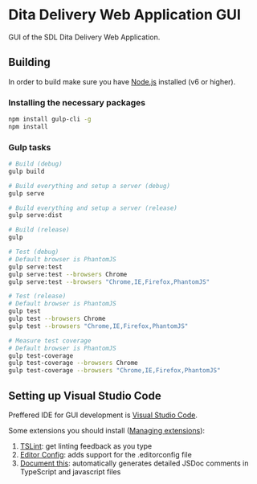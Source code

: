 # Dita Delivery Web Application GUI

GUI of the SDL Dita Delivery Web Application.

## Building

In order to build make sure you have [Node.js](https://nodejs.org/en/) installed (v6 or higher).

### Installing the necessary packages

```bash
npm install gulp-cli -g
npm install
```

### Gulp tasks

```bash
# Build (debug)
gulp build

# Build everything and setup a server (debug)
gulp serve

# Build everything and setup a server (release)
gulp serve:dist

# Build (release)
gulp

# Test (debug)
# Default browser is PhantomJS
gulp serve:test
gulp serve:test --browsers Chrome
gulp serve:test --browsers "Chrome,IE,Firefox,PhantomJS"

# Test (release)
# Default browser is PhantomJS
gulp test
gulp test --browsers Chrome
gulp test --browsers "Chrome,IE,Firefox,PhantomJS"

# Measure test coverage
# Default browser is PhantomJS
gulp test-coverage
gulp test-coverage --browsers Chrome
gulp test-coverage --browsers "Chrome,IE,Firefox,PhantomJS"
```

## Setting up Visual Studio Code

Preffered IDE for GUI development is [Visual Studio Code](https://code.visualstudio.com/).

Some extensions you should install ([Managing extensions](https://code.visualstudio.com/Docs/editor/extension-gallery)):

1. [TSLint](https://marketplace.visualstudio.com/items?itemName=eg2.tslint): get linting feedback as you type
2. [Editor Config](https://marketplace.visualstudio.com/items?itemName=EditorConfig.EditorConfig): adds support for the .editorconfig file
3. [Document this](https://marketplace.visualstudio.com/items?itemName=joelday.docthis): automatically generates detailed JSDoc comments in TypeScript and javascript files
